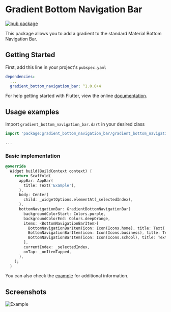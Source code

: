 # Gradient Bottom Navigation Bar
[![pub package](https://img.shields.io/pub/v/gradient_bottom_navigation_bar.svg)](https://pub.dartlang.org/packages/gradient_bottom_navigation_bar)

This package allows you to add a gradient to the standard Material Bottom Navigation Bar.

## Getting Started

First, add this line in your project's ` pubspec.yaml `

```yml
dependencies:
  ...
  gradient_bottom_navigation_bar: ^1.0.0+4
```

For help getting started with Flutter, view the online
[documentation](https://flutter.io/).

## Usage examples
Import `gradient_bottom_navigation_bar.dart` in your desired class

```dart
import 'package:gradient_bottom_navigation_bar/gradient_bottom_navigation_bar.dart';

...
```

### Basic implementation

```dart
@override
  Widget build(BuildContext context) {
    return Scaffold(
      appBar: AppBar(
        title: Text('Example'),
      ),
      body: Center(
        child: _widgetOptions.elementAt(_selectedIndex),
      ),
      bottomNavigationBar: GradientBottomNavigationBar(
        backgroundColorStart: Colors.purple,
        backgroundColorEnd: Colors.deepOrange,
        items: <BottomNavigationBarItem>[
          BottomNavigationBarItem(icon: Icon(Icons.home), title: Text('Home')),
          BottomNavigationBarItem(icon: Icon(Icons.business), title: Text('Business')),
          BottomNavigationBarItem(icon: Icon(Icons.school), title: Text('School')),
        ],
        currentIndex: _selectedIndex,
        onTap: _onItemTapped,
      ),
    );
  }
```

You can also check the [example](https://github.com/JTorrus/GradientBottomNavigationBar/tree/master/example) for additional information.

## Screenshots
![Example](https://i.imgur.com/ALh6vY3.png)
